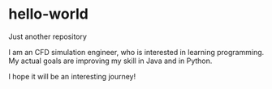 # hello-world
Just another repository

I am an CFD simulation engineer, who is interested in learning programming.
My actual goals are improving my skill in Java and in Python.

I hope it will be an interesting journey!
